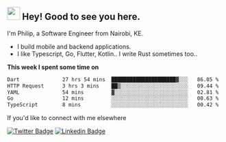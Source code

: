 <h2><img src="https://slackmojis.com/emojis/3643-cool-doge/download" width="30"/> Hey! Good to see you here.</h2>

<p>I'm Philip, a Software Engineer from Nairobi, KE. 

- I build mobile and backend applications.
- I like Typescript, Go, Flutter, Kotlin.. I write Rust sometimes too..</p>

**This week I spent some time on**
<!--START_SECTION:waka-->

```txt
Dart              27 hrs 54 mins  █████████████████████▓░░░   86.05 %
HTTP Request      3 hrs 3 mins    ██▒░░░░░░░░░░░░░░░░░░░░░░   09.44 %
YAML              54 mins         ▓░░░░░░░░░░░░░░░░░░░░░░░░   02.81 %
Go                12 mins         ░░░░░░░░░░░░░░░░░░░░░░░░░   00.63 %
TypeScript        8 mins          ░░░░░░░░░░░░░░░░░░░░░░░░░   00.42 %
```

<!--END_SECTION:waka-->

If you'd like to connect with me elsewhere

[![Twitter Badge](https://img.shields.io/badge/-Twitter-1ca0f1?style=flat-square&labelColor=1ca0f1&logo=twitter&logoColor=white&link=https://twitter.com/_diogorodrigues)](https://twitter.com/kimathiphil)  [![Linkedin Badge](https://img.shields.io/badge/-LinkedIn-blue?style=flat-square&logo=Linkedin&logoColor=white&link=https://www.linkedin.com/in/philip-kimathi-2604a9114/)](https://www.linkedin.com/in/philip-kimathi-2604a9114/)
